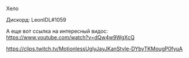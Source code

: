 Хело

Дискорд: LeonIDL#1059

А еще вот ссылка на интересный видос: https://www.youtube.com/watch?v=dQw4w9WgXcQ

https://clips.twitch.tv/MotionlessUglyJayJKanStyle-DYbyTKMougP0fyuA
<!---
DuckAndStranger/DuckAndStranger is a ✨ special ✨ repository because its `README.md` (this file) appears on your GitHub profile.
You can click the Preview link to take a look at your changes.
--->
